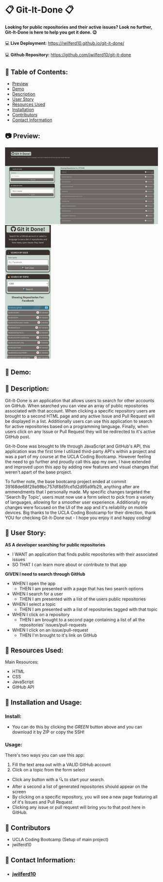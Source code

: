 # :clipboard: Git-It-Done :clipboard:

#### Looking for public repositories and their active issues? Look no further, Git-It-Done is here to help you get it done. :wink:

:computer: **Live Deployment:** https://jwilferd10.github.io/git-it-done/

:computer: **Github Repository:** https://github.com/jwilferd10/git-it-done

## :open_file_folder: Table of Contents:
  - [Preview](#camera-preview)
  - [Demo](#movie_camera-demo)
  - [Description](#wave-description)
  - [User Story](#book-user-story)
  - [Resources Used](#floppy_disk-resources-used)
  - [Installation](#minidisc-installation-and-usage)
  - [Contributors](#paperclip-contributors)
  - [Contact Information](#e-mail-contact-information)

## :camera: Preview:
<p float="left">
  <img src= "assets/img/DesktopApp.png") />
  <img src= "assets/img/420MobileApp.png" width="30%") />
</p>

## :movie_camera: Demo:

## :wave: Description: 
<p> 
Git-It-Done is an application that allows users to search for other accounts on GitHub. When searched you can view an array of public repositories associated with that account. When clicking a specific repository users are brought to a second HTML page and any active Issue and Pull Request will be displayed in a list. Additionally users can use this application to search for active repositories based on a programming language. Finally, when users click on any Issue or Pull Request they will be redirected to it's active GitHub post.

Git-It-Done was brought to life through JavaScript and GitHub's API, this application was the first time I utilized third-party API's within a project and was a part of my course at the UCLA Coding Bootcamp. However feeling the need to go further and proudly call this app my own, I have extended and improved upon this app by adding new features and visual changes that weren't apart of the base project.

To further note, the base bootcamp project ended at commit 39168de68f29a98bc757df8d5fcd1d2d95a9fb29, anything after are ammendments that I personally made. My specific changes targeted the 'Search By Topic', users must now use a form select to pick from a variety of languages, allowing for a smoother user experience. Additionally my changes were focused on the UI of the app and it's reliability on mobile devices. Big thanks to the UCLA Coding Bootcamp for their direction, thank YOU for checking Git-It-Done out - I hope you enjoy it and happy coding!

</p>
  
## :book: User Story:
**AS A developer searching for public repositories**
- I WANT an application that finds public repositories with their associated issues
- SO THAT I can learn more about or contribute to that app

**GIVEN I need to search through GitHub**
- WHEN I open the app
	- THEN I am presented with a page that has two search options
- WHEN I search for a user
	- THEN I am presented with a list of the users public repositories
- WHEN I select a topic
	- THEN I am presented with a list of repositories tagged with that topic
- WHEN I click on a repository 
	- THEN I am brought to a second page containing a list of all the repositories' issues/pull-requests
- WHEN I click on an issue/pull-request
	- THEN I'm brought to it's link on GitHub

## :floppy_disk: Resources Used:
Main Resources:
- HTML
- CSS
- JavaScript
- GitHub API

## :minidisc: Installation and Usage:
### Install:
- You can do this by clicking the *GREEN* button above and you can download it by ZIP or copy the SSH!
### Usage:
There's two ways you can use this app:
1) Fill the text area out with a VALID GitHub account
2) Click on a topic from the form select

- Click any button with a :mag: to start your search.
- After a second a list of generated repositories should appear on the screen
- By clicking on a specific repository, you will see a new page featuring all of it's Issues and Pull Request
- Clicking any issue or pull request will bring you to that post here in GitHub.

## :paperclip: Contributors
- UCLA Coding Bootcamp (Setup of main project)
- jwilferd10

## :e-mail: Contact Information:
- ### [jwilferd10](https://github.com/jwilferd10)
